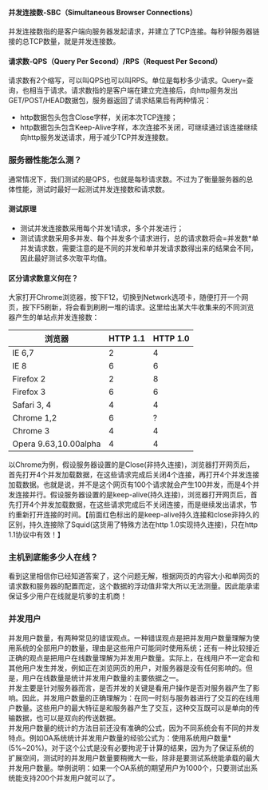 
#### 并发连接数-SBC（Simultaneous Browser Connections）

并发连接数指的是客户端向服务器发起请求，并建立了TCP连接。每秒钟服务器链接的总TCP数量，就是并发连接数。

#### 请求数-QPS（Query Per Second）/RPS（Request Per Second）

请求数有2个缩写，可以叫QPS也可以叫RPS。单位是每秒多少请求。Query=查询，也相当于请求。请求数指的是客户端在建立完连接后，向http服务发出GET/POST/HEAD数据包，服务器返回了请求结果后有两种情况：

- http数据包头包含Close字样，关闭本次TCP连接；
- http数据包头包含Keep-Alive字样，本次连接不关闭，可继续通过该连接继续向http服务发送请求，用于减少TCP并发连接数。

### 服务器性能怎么测？

通常情况下，我们测试的是QPS，也就是每秒请求数。不过为了衡量服务器的总体性能，测试时最好一起测试并发连接数和请求数。

#### 测试原理

- 测试并发连接数采用每个并发1请求，多个并发进行；
- 测试请求数采用多并发、每个并发多个请求进行，总的请求数将会=并发数*单并发请求数，需要注意的是不同的并发和单并发请求数得出来的结果会不同，因此最好测试多次取平均值。

#### 区分请求数意义何在？

大家打开Chrome浏览器，按下F12，切换到Network选项卡，随便打开一个网页，按下F5刷新，将会看到刷刷一堆的请求。这里给出某大牛收集来的不同浏览器产生的单站点并发连接数：

|浏览器 |HTTP 1.1 |HTTP 1.0|
|-------|---|---|
 |IE 6,7| 2| 4|
 |IE 8| 6 |6|
 |Firefox 2| 2| 8|
 |Firefox 3 |6 |6|
 |Safari 3, 4| 4| 4|
 |Chrome 1,2| 6 |?|
 |Chrome 3| 4| 4|
 |Opera 9.63,10.00alpha| 4 |4|

以Chrome为例，假设服务器设置的是Close(非持久连接)，浏览器打开网页后，首先打开4个并发加载数据，在这些请求完成后关闭4个连接，再打开4个并发连接加载数据。也就是说，并不是这个网页有100个请求就会产生100并发，而是4个并发连接并行。假设服务器设置的是keep-alive(持久连接)，浏览器打开网页后，首先打开4个并发加载数据，在这些请求完成后不关闭连接，而是继续发出请求，节约重新打开连接的时间。【前面红色标出的是keep-alive持久连接和close非持久的区别，持久连接除了Squid(这货用了特殊方法在http 1.0实现持久连接)，只在http 1.1协议中有效！】

### 主机到底能多少人在线？

看到这里相信你已经知道答案了，这个问题无解，根据网页的内容大小和单网页的请求数和服务器的配置而定，这个数据的浮动值非常大所以无法测量。因此能承诺保证多少用户在线就是坑爹的主机商！

### 并发用户

并发用户数量，有两种常见的错误观点。一种错误观点是把并发用户数量理解为使用系统的全部用户的数量，理由是这些用户可能同时使用系统；还有一种比较接近正确的观点是把用户在线数量理解为并发用户数量。实际上，在线用户不一定会和其他用户发生并发，例如正在浏览网页的用户，对服务器是没有任何影响的。但是，用户在线数量是统计并发用户数量的主要依据之一。  
并发主要是针对服务器而言，是否并发的关键是看用户操作是否对服务器产生了影响。因此，并发用户数量的正确理解为：在同一时刻与服务器进行了交互的在线用户数量。这些用户的最大特征是和服务器产生了交互，这种交互既可以是单向的传输数据，也可以是双向的传送数据。  
并发用户数量的统计的方法目前还没有准确的公式，因为不同系统会有不同的并发特点。例如OA系统统计并发用户数量的经验公式为：使用系统用户数量*(5%~20%)。对于这个公式是没有必要拘泥于计算的结果，因为为了保证系统的扩展空间，测试时的并发用户数量要稍微大一些，除非是要测试系统能承载的最大并发用户数量。举例说明：如果一个OA系统的期望用户为1000个，只要测试出系统能支持200个并发用户就可以了。